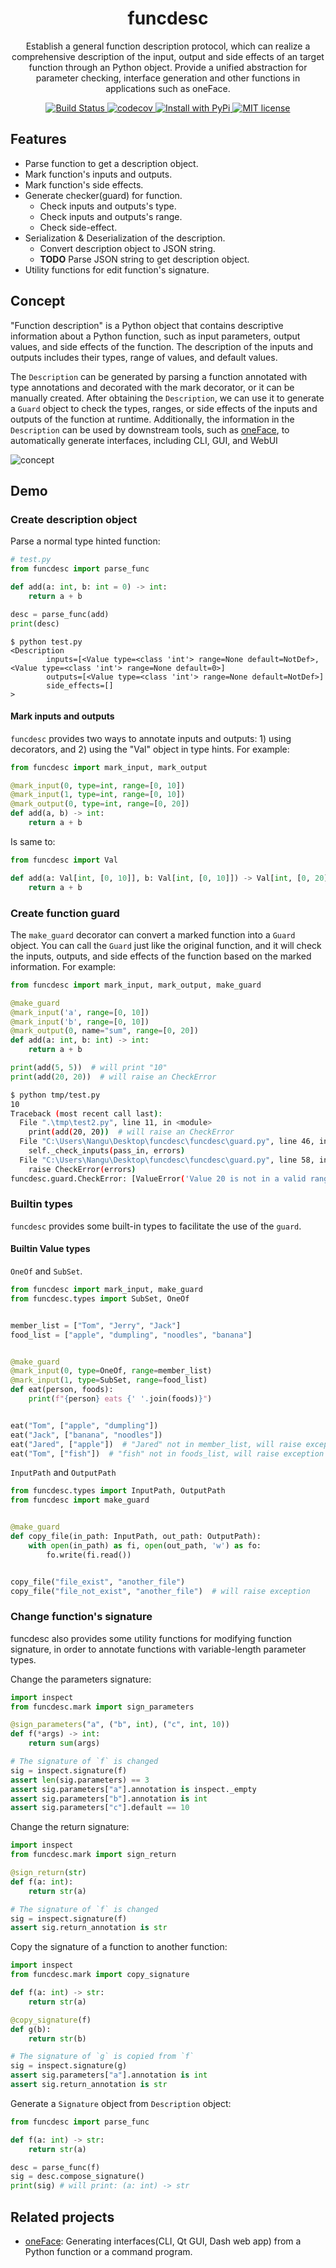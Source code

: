 <div align="center">
  <h1> funcdesc </h1>

  <p> Establish a general function description protocol, which can realize a comprehensive description of the input, output and side effects of an target function through an Python object. Provide a unified abstraction for parameter checking, interface generation and other functions in applications such as oneFace. </p>

  <p>
    <a href="https://github.com/Nanguage/funcdesc/actions/workflows/build_and_test.yml">
        <img src="https://github.com/Nanguage/funcdesc/actions/workflows/build_and_test.yml/badge.svg" alt="Build Status">
    </a>
    <a href="https://app.codecov.io/gh/Nanguage/funcdesc">
        <img src="https://codecov.io/gh/Nanguage/funcdesc/branch/master/graph/badge.svg" alt="codecov">
    </a>
    <a href="https://pypi.org/project/funcdesc/">
      <img src="https://img.shields.io/pypi/v/funcdesc.svg" alt="Install with PyPi" />
    </a>
    <a href="https://github.com/Nanguage/funcdesc/blob/master/LICENSE">
      <img src="https://img.shields.io/github/license/Nanguage/funcdesc" alt="MIT license" />
    </a>
  </p>
</div>


## Features

* Parse function to get a description object.
* Mark function's inputs and outputs.
* Mark function's side effects.
* Generate checker(guard) for function.
  + Check inputs and outputs's type.
  + Check inputs and outputs's range.
  + Check side-effect.
* Serialization & Deserialization of the description.
  + Convert description object to JSON string.
  + **TODO** Parse JSON string to get description object.
* Utility functions for edit function's signature.


## Concept

"Function description" is a Python object that contains descriptive information about a Python function, such as input parameters, output values, and side effects of the function. The description of the inputs and outputs includes their types, range of values, and default values.

The `Description` can be generated by parsing a function annotated with type annotations and decorated with the mark decorator, 
or it can be manually created. After obtaining the `Description`, 
we can use it to generate a  `Guard` object to check the types, ranges, or side effects of the inputs and outputs of the function at runtime. 
Additionally, the information in the `Description` can be used by downstream tools, such as [oneFace](https://github.com/Nanguage/oneFace), to automatically generate interfaces, including CLI, GUI, and WebUI

![concept](docs/images/concept.png)


## Demo

### Create description object

Parse a normal type hinted function:

```Python
# test.py
from funcdesc import parse_func

def add(a: int, b: int = 0) -> int:
    return a + b

desc = parse_func(add)
print(desc)
```

```
$ python test.py
<Description
        inputs=[<Value type=<class 'int'> range=None default=NotDef>, <Value type=<class 'int'> range=None default=0>]
        outputs=[<Value type=<class 'int'> range=None default=NotDef>]
        side_effects=[]
>
```

#### Mark inputs and outputs

`funcdesc` provides two ways to annotate inputs and outputs: 1) using decorators, and 2) using the "Val" object in type hints.
For example:

```Python
from funcdesc import mark_input, mark_output

@mark_input(0, type=int, range=[0, 10])
@mark_input(1, type=int, range=[0, 10])
@mark_output(0, type=int, range=[0, 20])
def add(a, b) -> int:
    return a + b
```

Is same to:

```Python
from funcdesc import Val

def add(a: Val[int, [0, 10]], b: Val[int, [0, 10]]) -> Val[int, [0, 20]]:
    return a + b
```

### Create function guard

The `make_guard` decorator can convert a marked function into a `Guard` object.
You can call the `Guard` just like the original function, and it will check the inputs, outputs,
and side effects of the function based on the marked information.
For example:

``` Python
from funcdesc import mark_input, mark_output, make_guard

@make_guard
@mark_input('a', range=[0, 10])
@mark_input('b', range=[0, 10])
@mark_output(0, name="sum", range=[0, 20])
def add(a: int, b: int) -> int:
    return a + b

print(add(5, 5))  # will print "10"
print(add(20, 20))  # will raise an CheckError
```

```bash
$ python tmp/test.py
10
Traceback (most recent call last):
  File ".\tmp\test2.py", line 11, in <module>
    print(add(20, 20))  # will raise an CheckError
  File "C:\Users\Nangu\Desktop\funcdesc\funcdesc\guard.py", line 46, in __call__
    self._check_inputs(pass_in, errors)
  File "C:\Users\Nangu\Desktop\funcdesc\funcdesc\guard.py", line 58, in _check_inputs
    raise CheckError(errors)
funcdesc.guard.CheckError: [ValueError('Value 20 is not in a valid range([0, 10]).'), ValueError('Value 20 is not in a valid range([0, 10]).')]
```


### Builtin types

`funcdesc` provides some built-in types to facilitate the use of the `guard`.

#### Builtin Value types

`OneOf` and `SubSet`.

```Python
from funcdesc import mark_input, make_guard
from funcdesc.types import SubSet, OneOf


member_list = ["Tom", "Jerry", "Jack"]
food_list = ["apple", "dumpling", "noodles", "banana"]


@make_guard
@mark_input(0, type=OneOf, range=member_list)
@mark_input(1, type=SubSet, range=food_list)
def eat(person, foods):
    print(f"{person} eats {' '.join(foods)}")


eat("Tom", ["apple", "dumpling"])
eat("Jack", ["banana", "noodles"])
eat("Jared", ["apple"])  # "Jared" not in member_list, will raise exception
eat("Tom", ["fish"])  # "fish" not in foods_list, will raise exception
```

`InputPath` and `OutputPath`

```Python
from funcdesc.types import InputPath, OutputPath
from funcdesc import make_guard


@make_guard
def copy_file(in_path: InputPath, out_path: OutputPath):
    with open(in_path) as fi, open(out_path, 'w') as fo:
        fo.write(fi.read())


copy_file("file_exist", "another_file")
copy_file("file_not_exist", "another_file")  # will raise exception
```


### Change function's signature

funcdesc also provides some utility functions for modifying function signature, in order to annotate functions with variable-length parameter types.

Change the parameters signature:

```Python
import inspect
from funcdesc.mark import sign_parameters

@sign_parameters("a", ("b", int), ("c", int, 10))
def f(*args) -> int:
    return sum(args)

# The signature of `f` is changed
sig = inspect.signature(f)
assert len(sig.parameters) == 3
assert sig.parameters["a"].annotation is inspect._empty
assert sig.parameters["b"].annotation is int
assert sig.parameters["c"].default == 10
```

Change the return signature:

```Python
import inspect
from funcdesc.mark import sign_return

@sign_return(str)
def f(a: int):
    return str(a)

# The signature of `f` is changed
sig = inspect.signature(f)
assert sig.return_annotation is str
```

Copy the signature of a function to another function:

```Python
import inspect
from funcdesc.mark import copy_signature

def f(a: int) -> str:
    return str(a)

@copy_signature(f)
def g(b):
    return str(b)

# The signature of `g` is copied from `f`
sig = inspect.signature(g)
assert sig.parameters["a"].annotation is int
assert sig.return_annotation is str
```

Generate a `Signature` object from `Description` object:

```Python
from funcdesc import parse_func

def f(a: int) -> str:
    return str(a)

desc = parse_func(f)
sig = desc.compose_signature()
print(sig) # will print: (a: int) -> str
```

## Related projects

+ [oneFace](https://github.com/Nanguage/oneFace): Generating interfaces(CLI, Qt GUI, Dash web app) from a Python function or a command program.
